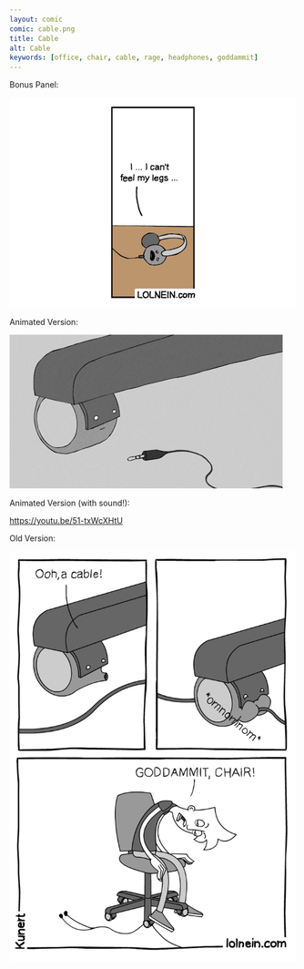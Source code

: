 ```yaml
---
layout: comic
comic: cable.png
title: Cable
alt: Cable
keywords: [office, chair, cable, rage, headphones, goddammit]
---
```


Bonus Panel: 

![Cable Bonus Panel](/images/cable_bonus.png)


Animated Version:

![Cable GIF](/images/cable.gif)


Animated Version (with sound!):

https://youtu.be/51-txWcXHtU


Old Version:

![Cable Old Version](/images/cable_old.png)